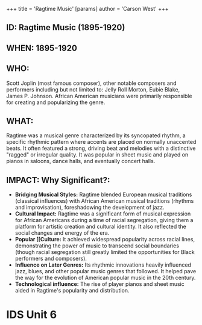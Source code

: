 +++
 title = 'Ragtime Music'
[params]
	author = 'Carson West'
+++
## ID: Ragtime Music (1895-1920)

## WHEN: 1895-1920

## WHO:  
Scott Joplin (most famous composer), other notable composers and performers including but not limited to: Jelly Roll Morton, Eubie Blake, James P. Johnson.  African American musicians were primarily responsible for creating and popularizing the genre.

## WHAT: 
Ragtime was a musical genre characterized by its syncopated rhythm,  a specific rhythmic pattern where accents are placed on normally unaccented beats. It often featured a strong, driving beat and melodies with a distinctive "ragged" or irregular quality. It was popular in sheet music and played on pianos in saloons, dance halls, and eventually concert halls.

## IMPACT: Why Significant?:
* **Bridging Musical Styles:** Ragtime blended European musical traditions (classical influences) with African American musical traditions (rhythms and improvisation), foreshadowing the development of jazz.
* **Cultural Impact:** Ragtime was a significant form of musical expression for African Americans during a time of racial segregation, giving them a platform for artistic creation and cultural identity. It also reflected the social changes and energy of the era.
* **Popular [[Culture:** It achieved widespread popularity across racial lines, demonstrating the power of music to transcend social boundaries (though racial segregation still greatly limited the opportunities for Black performers and composers).
* **Influence on Later Genres:** Its rhythmic innovations heavily influenced jazz, blues, and other popular music genres that followed. It helped pave the way for the evolution of American popular music in the 20th century.
* **Technological influence:** The rise of player pianos and sheet music aided in Ragtime's popularity and distribution.

# IDS Unit 6